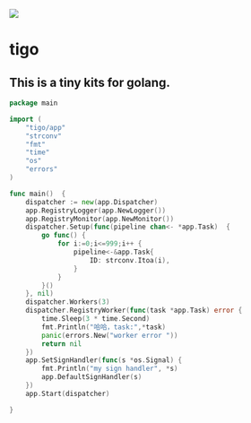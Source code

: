 ![](http://ww1.sinaimg.cn/large/7c998145ly1fte3nhkhegj20b206sq2z.jpg)



# tigo
## This is a tiny kits for golang.



```go
package main

import (
	"tigo/app"
	"strconv"
	"fmt"
	"time"
	"os"
	"errors"
)

func main()  {
	dispatcher := new(app.Dispatcher)
	app.RegistryLogger(app.NewLogger())
	app.RegistryMonitor(app.NewMonitor())
	dispatcher.Setup(func(pipeline chan<- *app.Task)  {
		go func() {
			for i:=0;i<=999;i++ {
				pipeline<-&app.Task{
					ID: strconv.Itoa(i),
				}
			}
		}()
	}, nil)
	dispatcher.Workers(3)
	dispatcher.RegistryWorker(func(task *app.Task) error {
		time.Sleep(3 * time.Second)
		fmt.Println("哈哈，task:",*task)
		panic(errors.New("worker error "))
		return nil
	})
	app.SetSignHandler(func(s *os.Signal) {
		fmt.Println("my sign handler", *s)
		app.DefaultSignHandler(s)
	})
	app.Start(dispatcher)

}


```


